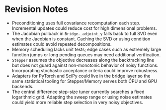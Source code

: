 # Revision Notes

- Preconditioning uses full covariance recomputation each step.  Incremental
  updates could reduce cost for high dimensional problems.
- The Jacobian pullback in `Bridge._adjoint_y` falls back to full SVD even when
  the Jacobian is constant.  Caching the SVD or using condition estimates could
  avoid repeated decompositions.
- Memory scheduling lacks unit tests; edge cases such as extremely large
  function jumps or long pending queues may need additional verification.
- `Stepper` assumes the objective decreases along the backtracking line but does
  not guard against non-monotonic behavior of noisy functions.  Incorporating
  stochastic acceptance criteria could improve robustness.
- Adapters for PyTorch and SciPy could live in the bridge layer so the same
  statistical tooling for Stepper/Memory serves both CPU and GPU backends.
- The central difference step-size tuner currently searches a fixed logarithmic
  grid.  Adapting the sweep range or using noise estimates could yield more
  reliable step selection in very noisy objectives.
